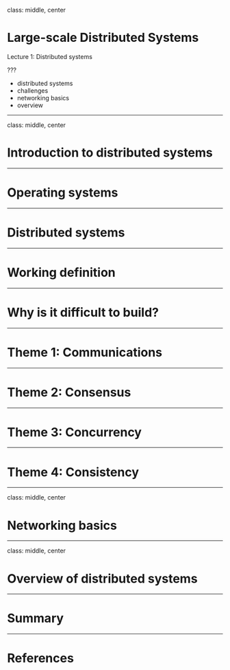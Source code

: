 class: middle, center

# Large-scale Distributed Systems

Lecture 1: Distributed systems

???

- distributed systems
- challenges
- networking basics
- overview

---

class: middle, center

# Introduction to distributed systems

---

# Operating systems

---

# Distributed systems

---

# Working definition

---

# Why is it difficult to build?

---

# Theme 1: Communications

---

# Theme 2: Consensus

---

# Theme 3: Concurrency

---

# Theme 4: Consistency

---

class: middle, center

# Networking basics

---

class: middle, center

# Overview of distributed systems

---

# Summary

---

# References
